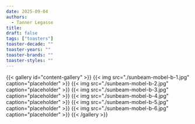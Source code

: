 ```yaml
---
date: 2025-09-04
authors:
  - Tanner Legasse
title: 
draft: false
tags: ["toasters"]
toaster-decade: ""
toaster-years: ""
toaster-brands: ""
toaster-styles: ""
---
```

{{< gallery id="content-gallery" >}}
  {{< img src="./sunbeam-mobel-b-1.jpg" caption="placeholder" >}}
  {{< img src="./sunbeam-mobel-b-2.jpg" caption="placeholder" >}}
  {{< img src="./sunbeam-mobel-b-3.jpg" caption="placeholder" >}}
  {{< img src="./sunbeam-mobel-b-4.jpg" caption="placeholder" >}}
  {{< img src="./sunbeam-mobel-b-5.jpg" caption="placeholder" >}}
  {{< img src="./sunbeam-mobel-b-6.jpg" caption="placeholder" >}}
{{< /gallery >}}
